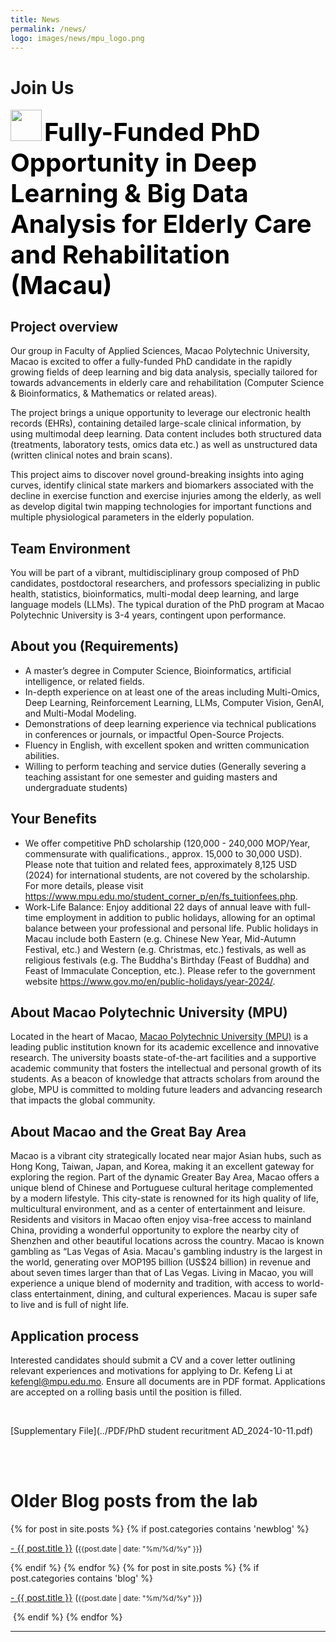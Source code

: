 ```yaml
---
title: News
permalink: /news/
logo: images/news/mpu_logo.png
---
```


# Join Us

<img width="50" src="{{site.baseurl}}/{{page.logo}}" data-action="zoom"> 

<strong style="color:#000000;font-weight:bold;font-size:40px;">
  Fully-Funded PhD Opportunity in Deep Learning & Big Data Analysis for Elderly Care and Rehabilitation (Macau)
</strong>

## Project overview

Our group in Faculty of Applied Sciences, Macao Polytechnic University, Macao is excited to offer a fully-funded PhD candidate in the rapidly growing fields of deep learning and big data analysis, specially tailored for towards advancements in elderly care and rehabilitation (Computer Science & Bioinformatics, & Mathematics or related areas). 

The project brings a unique opportunity to leverage our electronic health records (EHRs), containing detailed large-scale clinical information, by using multimodal deep learning. Data content includes both structured data (treatments, laboratory tests, omics data etc.) as well as unstructured data (written clinical notes and brain scans). 

This project aims to discover novel ground-breaking insights into aging curves, identify clinical state markers and biomarkers associated with the decline in exercise function and exercise injuries among the elderly, as well as develop digital twin mapping technologies for important functions and multiple physiological parameters in the elderly population.

## Team Environment

You will be part of a vibrant, multidisciplinary group composed of PhD candidates, postdoctoral researchers, and professors specializing in public health, statistics, bioinformatics, multi-modal deep learning, and large language models (LLMs). The typical duration of the PhD program at Macao Polytechnic University is 3-4 years, contingent upon performance.

## About you (Requirements)

+ A master’s degree in Computer Science, Bioinformatics, artificial intelligence, or related fields. 
+ In-depth experience on at least one of the areas including Multi-Omics, Deep Learning, Reinforcement Learning, LLMs, Computer Vision, GenAI, and Multi-Modal Modeling.
+ Demonstrations of deep learning experience via technical publications in conferences or journals, or impactful Open-Source Projects.
+ Fluency in English, with excellent spoken and written communication abilities.
+ Willing to perform teaching and service duties (Generally severing a teaching assistant for one semester and guiding masters and undergraduate students)

## Your Benefits

+ We offer competitive PhD scholarship (120,000 - 240,000 MOP/Year, commensurate with qualifications., approx. 15,000 to 30,000 USD). Please note that tuition and related fees, approximately 8,125 USD (2024) for international students, are not covered by the scholarship. For more details, please visit  <a href="https://www.mpu.edu.mo/student_corner_p/en/fs_tuitionfees.php" target="_blank">https://www.mpu.edu.mo/student_corner_p/en/fs_tuitionfees.php</a>. 
+ Work-Life Balance: Enjoy additional 22 days of annual leave with full-time employment in addition to public holidays, allowing for an optimal balance between your professional and personal life. Public holidays in Macau include both Eastern (e.g. Chinese New Year, Mid-Autumn Festival, etc.) and Western (e.g. Christmas, etc.) festivals, as well as religious festivals (e.g. The Buddha's Birthday (Feast of Buddha) and Feast of Immaculate Conception, etc.). Please refer to the government website <a href="https://www.gov.mo/en/public-holidays/year-2024/" target="_blank">https://www.gov.mo/en/public-holidays/year-2024/</a>. 

## About Macao Polytechnic University (MPU)

Located in the heart of Macao, <a href="https://www.mpu.edu.mo/en/mpu_introduction.php" target="_blank">Macao Polytechnic University (MPU)</a> is a leading public institution known for its academic excellence and innovative research. The university boasts state-of-the-art facilities and a supportive academic community that fosters the intellectual and personal growth of its students. As a beacon of knowledge that attracts scholars from around the globe, MPU is committed to molding future leaders and advancing research that impacts the global community.

## About Macao and the Great Bay Area

Macao is a vibrant city strategically located near major Asian hubs, such as Hong Kong, Taiwan, Japan, and Korea, making it an excellent gateway for exploring the region. Part of the dynamic Greater Bay Area, Macao offers a unique blend of Chinese and Portuguese cultural heritage complemented by a modern lifestyle. This city-state is renowned for its high quality of life, multicultural environment, and as a center of entertainment and leisure. Residents and visitors in Macao often enjoy visa-free access to mainland China, providing a wonderful opportunity to explore the nearby city of Shenzhen and other beautiful locations across the country. Macao is known gambling as “Las Vegas of Asia. Macau's gambling industry is the largest in the world, generating over MOP195 billion (US$24 billion) in revenue and about seven times larger than that of Las Vegas. Living in Macao, you will experience a unique blend of modernity and tradition, with access to world-class entertainment, dining, and cultural experiences. Macau is super safe to live and is full of night life. 

## Application process

Interested candidates should submit a CV and a cover letter outlining relevant experiences and motivations for applying to Dr. Kefeng Li at kefengl@mpu.edu.mo. Ensure all documents are in PDF format. Applications are accepted on a rolling basis until the position is filled.

<br/>

[Supplementary File](../PDF/PhD student recuritment AD_2024-10-11.pdf)

<br/>

<br/>

# Older Blog posts from the lab

<div class="content list">
  {% for post in site.posts %}
    {% if post.categories contains 'newblog' %}
    <div class="list-item">
      <p class="list-post-title">
        <a href="{{ site.baseurl }}{{ post.url }}">- {{ post.title }}</a> (<small>{{post.date | date: "%m/%d/%y" }}</small>)
      </p>
    </div>
    {% endif %}
  {% endfor %}
  {% for post in site.posts %}
    {% if post.categories contains 'blog' %}
    <div class="list-item">
      <p class="list-post-title">
        <a href="{{ site.baseurl }}{{ post.url }}">- {{ post.title }}</a> (<small>{{post.date | date: "%m/%d/%y" }}</small>)
      </p>
    </div>
​    {% endif %}
  {% endfor %}
</div>


<hr>
